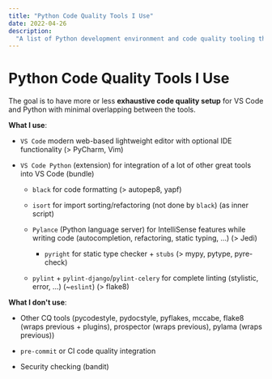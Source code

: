 ```yaml
---
title: "Python Code Quality Tools I Use"
date: 2022-04-26
description:
  "A list of Python development environment and code quality tooling that I'm using."
---
```


# Python Code Quality Tools I Use

The goal is to have more or less **exhaustive code quality setup** for VS Code and Python with minimal overlapping between the tools.

**What I use**:

- `VS Code` modern web-based lightweight editor with optional IDE functionality (> PyCharm, Vim)

- `VS Code Python` (extension) for integration of a lot of other great tools into VS Code (bundle)
  
  - `black` for code formatting (> autopep8, yapf)
  
  - `isort` for import sorting/refactoring (not done by `black`) (as inner script)
  
  - `Pylance` (Python language server) for IntelliSense features while writing code (autocompletion, refactoring, static typing, ...) (> Jedi)
    
    - `pyright` for static type checker + `stubs` (> mypy, pytype, pyre-check)
  
  - `pylint` + `pylint-django`/`pylint-celery` for complete linting (stylistic, error, ...) (~`eslint`) (> flake8) 

**What I don't use**:

- Other CQ tools (pycodestyle, pydocstyle, pyflakes, mccabe, flake8 (wraps previous + plugins), prospector (wraps previous), pylama (wraps previous))

- `pre-commit` or CI code quality integration

- Security checking (bandit)
